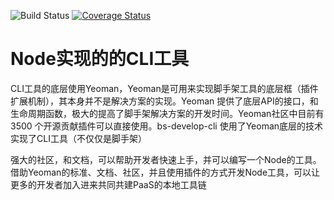 ![Build Status](https://travis-ci.org/BeisenUX/bscpm.svg?branch=master)
[![Coverage Status](https://coveralls.io/repos/github/BeisenUX/bscpm/badge.svg)](https://coveralls.io/github/BeisenUX/bscpm)

# Node实现的的CLI工具
CLI工具的底层使用Yeoman，Yeoman是可用来实现脚手架工具的底层框（插件扩展机制），其本身并不是解决方案的实现。Yeoman 提供了底层API的接口，和生命周期函数，极大的提高了脚手架解决方案的开发时间。Yeoman社区中目前有 3500 个开源贡献插件可以直接使用。bs-develop-cli 使用了Yeoman底层的技术实现了CLI工具（不仅仅是脚手架）

强大的社区，和文档，可以帮助开发者快速上手，并可以编写一个Node的工具。借助Yeoman的标准、文档、社区，并且使用插件的方式开发Node工具，可以让更多的开发者加入进来共同共建PaaS的本地工具链
